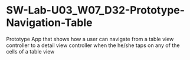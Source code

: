 # SW-Lab-U03_W07_D32-Prototype-Navigation-Table
Prototype App that shows how a user can navigate from a table view controller to a detail view controller when the he/she taps on any of the cells of a table view
